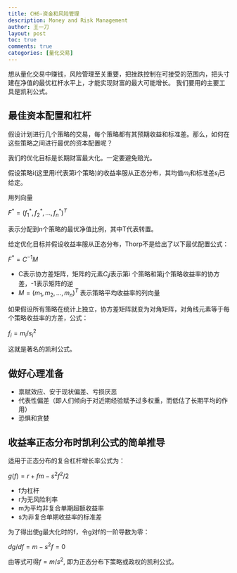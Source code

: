 ```yaml
---
title: CH6-资金和风险管理
description: Money and Risk Management
author: 王一刀
layout: post
toc: true
comments: true
categories: [量化交易]
---
```


想从量化交易中赚钱，风险管理至关重要，把挫跌控制在可接受的范围内，把头寸建在净值的最优杠杆水平上，才能实现财富的最大可能增长。
我们要用的主要工具是凯利公式。

## 最佳资本配置和杠杆

假设计划进行几个策略的交易，每个策略都有其预期收益和标准差。那么，如何在这些策略之间进行最优的资本配置呢？

我们的优化目标是长期财富最大化。一定要避免赔光。

假设策略i(这里用i代表第i个策略)的收益率服从正态分布，其均值$m_i$和标准差$s_i$已给定。

用列向量 

$F^{*} = (f_1^{*},f_2^{*},...,f_n^{*})^T$

表示分配到n个策略的最优净值比例，其中T代表转置。

给定优化目标并假设收益率服从正态分布，Thorp不是给出了以下最优配置公式：

$F^* = C^{-1}M$

* C表示协方差矩阵，矩阵的元素$C_ij$表示第i 个策略和第j个策略收益率的协方差，-1表示矩阵的逆
* $M = (m_1,m_2,...,m_n)^T$ 表示策略平均收益率的列向量

如果假设所有策略在统计上独立，协方差矩阵就变为对角矩阵，对角线元素等于每个策略收益率的方差，公式：

$f_i = m_i/s_i^2$

这就是著名的凯利公式。


## 做好心理准备

* 禀赋效应、安于现状偏差、亏损厌恶
* 代表性偏差（即人们倾向于对近期经验赋予过多权重，而低估了长期平均的作用）
* 恐惧和贪婪

## 收益率正态分布时凯利公式的简单推导

适用于正态分布的复合杠杆增长率公式为：

$g(f) = r + fm - s^2f^2/2$

* f为杠杆
* r为无风险利率
* m为平均非复合单期超额收益率
* s为非复合单期收益率的标准差

为了得出使g最大化时的f，令g对f的一阶导数为零：

$dg/df = m - s^2f = 0$

由等式可得$f=m/s^2$, 即为正态分布下策略或政权的凯利公式。

